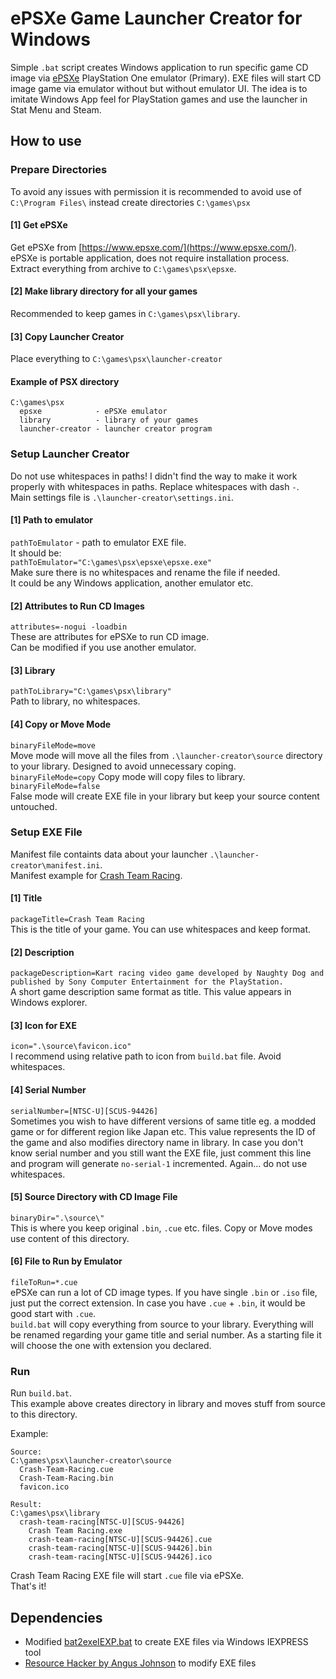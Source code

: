 # ePSXe Game Launcher Creator for Windows

Simple ```.bat``` script creates Windows application to run specific game CD image via [ePSXe](https://www.epsxe.com/) PlayStation One emulator (Primary). EXE files will start CD image game via emulator without but without emulator UI. The idea is to imitate Windows App feel for PlayStation games and use the launcher in Stat Menu and Steam.

## How to use

### Prepare Directories
To avoid any issues with permission it is recommended to avoid use of ```C:\Program Files\``` instead create directories ```C:\games\psx```

#### [1] Get ePSXe
Get ePSXe from [https://www.epsxe.com/](https://www.epsxe.com/). ePSXe is portable application, does not require installation process.\
Extract everything from archive to ```C:\games\psx\epsxe```.

#### [2] Make library directory for all your games
Recommended to keep games in ```C:\games\psx\library```.

#### [3] Copy Launcher Creator
Place everything to ```C:\games\psx\launcher-creator```

#### Example of PSX directory
```
C:\games\psx
  epsxe            - ePSXe emulator
  library          - library of your games
  launcher-creator - launcher creator program
```

### Setup Launcher Creator
Do not use whitespaces in paths! I didn't find the way to make it work properly with whitespaces in paths. Replace whitespaces with dash ```-```.\
Main settings file is `.\launcher-creator\settings.ini`.

#### [1] Path to emulator
```pathToEmulator``` - path to emulator EXE file.\
It should be:\
```pathToEmulator="C:\games\psx\epsxe\epsxe.exe"```\
Make sure there is no whitespaces and rename the file if needed.\
It could be any Windows application, another emulator etc.

#### [2] Attributes to Run CD Images
```attributes=-nogui -loadbin```\
These are attributes for ePSXe to run CD image.\
Can be modified if you use another emulator.

#### [3] Library
```pathToLibrary="C:\games\psx\library"```\
Path to library, no whitespaces.

#### [4] Copy or Move Mode
```binaryFileMode=move```\
Move mode will move all the files from ```.\launcher-creator\source``` directory to your library. Designed to avoid unnecessary coping.\
```binaryFileMode=copy```
Copy mode will copy files to library.
```binaryFileMode=false```\
False mode will create EXE file in your library but keep your source content untouched.

### Setup EXE File
Manifest file containts data about your launcher `.\launcher-creator\manifest.ini`.\
Manifest example for [Crash Team Racing](https://en.wikipedia.org/wiki/Crash_Team_Racing).

#### [1] Title
```packageTitle=Crash Team Racing```\
This is the title of your game. You can use whitespaces and keep format.

#### [2] Description
```packageDescription=Kart racing video game developed by Naughty Dog and published by Sony Computer Entertainment for the PlayStation.```\
A short game description same format as title. This value appears in Windows explorer.

#### [3] Icon for EXE
```icon=".\source\favicon.ico"```\
I recommend using relative path to icon from ```build.bat``` file. Avoid whitespaces.

#### [4] Serial Number
```serialNumber=[NTSC-U][SCUS-94426]```\
Sometimes you wish to have different versions of same title eg. a modded game or for different region like Japan etc. This value represents the ID of the game and also modifies directory name in library. In case you don't know serial number and you still want the EXE file, just comment this line and program will generate ```no-serial-1``` incremented. Again... do not use whitespaces.


#### [5] Source Directory with CD Image File
```binaryDir=".\source\"```\
This is where you keep original ```.bin```, ```.cue``` etc. files. Copy or Move modes use content of this directory.

#### [6] File to Run by Emulator
```fileToRun=*.cue```\
ePSXe can run a lot of CD image types. If you have single ```.bin``` or ```.iso``` file, just put the correct extension. In case you have ```.cue``` + ```.bin```, it would be good start with ```.cue```.\
```build.bat``` will copy everything from source to your library. Everything will be renamed regarding your game title and serial number. As a starting file it will choose the one with extension you declared.

### Run
Run ```build.bat```.\
This example above creates directory in library and moves stuff from source to this directory.

Example:
```
Source:
C:\games\psx\launcher-creator\source
  Crash-Team-Racing.cue
  Crash-Team-Racing.bin
  favicon.ico

Result:
C:\games\psx\library
  crash-team-racing[NTSC-U][SCUS-94426]
    Crash Team Racing.exe
    crash-team-racing[NTSC-U][SCUS-94426].cue
    crash-team-racing[NTSC-U][SCUS-94426].bin
    crash-team-racing[NTSC-U][SCUS-94426].ico
```
Crash Team Racing EXE file will start ```.cue``` file via ePSXe.\
That's it!

## Dependencies
- Modified [bat2exeIEXP.bat](https://github.com/npocmaka/batch.scripts/blob/master/hybrids/iexpress/bat2exeIEXP.bat) to create EXE files via Windows IEXPRESS tool
- [Resource Hacker by Angus Johnson](http://www.angusj.com/resourcehacker/) to modify EXE files
